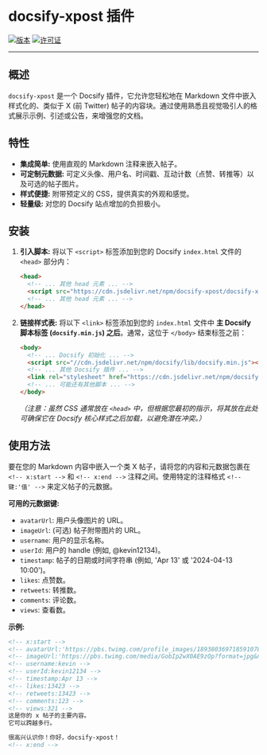 # docsify-xpost 插件

[![版本](https://img.shields.io/npm/v/docsify-xpost?style=flat-square)](https://www.npmjs.com/package/docsify-xpost)
[![许可证](https://img.shields.io/npm/l/docsify-xpost?style=flat-square)](https://github.com/your-username/docsify-xpost/blob/main/LICENSE) 
<!-- <-- **TODO: 请将 your-username/docsify-xpost 替换为您的实际 GitHub 用户名和仓库名，并确保 LICENSE 文件存在** -->

---

## 概述

`docsify-xpost` 是一个 Docsify 插件，它允许您轻松地在 Markdown 文件中嵌入样式化的、类似于 X (前 Twitter) 帖子的内容块。通过使用熟悉且视觉吸引人的格式展示示例、引述或公告，来增强您的文档。

## 特性

*   **集成简单:** 使用直观的 Markdown 注释来嵌入帖子。
*   **可定制元数据:** 可定义头像、用户名、时间戳、互动计数（点赞、转推等）以及可选的帖子图片。
*   **样式便捷:** 附带预定义的 CSS，提供真实的外观和感觉。
*   **轻量级:** 对您的 Docsify 站点增加的负担极小。

## 安装

1.  **引入脚本:** 将以下 `<script>` 标签添加到您的 Docsify `index.html` 文件的 `<head>` 部分内：
    ```html
    <head>
      <!-- ... 其他 head 元素 ... -->
      <script src="https://cdn.jsdelivr.net/npm/docsify-xpost/docsify-xpost.js"></script>
      <!-- ... 其他 head 元素 ... -->
    </head>
    ```

2.  **链接样式表:** 将以下 `<link>` 标签添加到您的 `index.html` 文件中 **主 Docsify 脚本标签 (`docsify.min.js`) 之后**。通常，这位于 `</body>` 结束标签之前：
    ```html
    <body>
      <!-- ... Docsify 初始化 ... -->
      <script src="//cdn.jsdelivr.net/npm/docsify/lib/docsify.min.js"></script>
      <!-- ... 其他 Docsify 插件 ... -->
      <link rel="stylesheet" href="https://cdn.jsdelivr.net/npm/docsify-xpost/docsify-xpost.css"/>
      <!-- ... 可能还有其他脚本 ... -->
    </body>
    ```
    *（注意：虽然 CSS 通常放在 `<head>` 中，但根据您最初的指示，将其放在此处可确保它在 Docsify 核心样式之后加载，以避免潜在冲突。）*

## 使用方法

要在您的 Markdown 内容中嵌入一个类 X 帖子，请将您的内容和元数据包裹在 `<!-- x:start -->` 和 `<!-- x:end -->` 注释之间。使用特定的注释格式 `<!-- 键:'值' -->` 来定义帖子的元数据。

**可用的元数据键:**

*   `avatarUrl`: 用户头像图片的 URL。
*   `imageUrl`: (可选) 帖子附带图片的 URL。
*   `username`: 用户的显示名称。
*   `userId`: 用户的 handle (例如, @kevin12134)。
*   `timestamp`: 帖子的日期或时间字符串 (例如, 'Apr 13' 或 '2024-04-13 10:00')。
*   `likes`: 点赞数。
*   `retweets`: 转推数。
*   `comments`: 评论数。
*   `views`: 查看数。

**示例:**

```markdown
<!-- x:start -->
<!-- avatarUrl:'https://pbs.twimg.com/profile_images/1893803697185910784/Na5lOWi5_400x400.jpg' -->
<!-- imageUrl:'https://pbs.twimg.com/media/GobIp2wX0AE9zOp?format=jpg&name=small' -->
<!-- username:kevin -->
<!-- userId:kevin12134 -->
<!-- timestamp:Apr 13 -->
<!-- likes:13423 -->
<!-- retweets:13423 -->
<!-- comments:123 -->
<!-- views:321 -->
这是你的 x 帖子的主要内容。
它可以跨越多行。

很高兴认识你！你好，docsify-xpost！
<!-- x:end -->
```